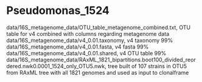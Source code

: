 # Pseudomonas_1524
data/16S_metagenome_data/OTU_table_metagenome_combined.txt, OTU table for v4 combined with columns regarding metagenome data
data/16S_metagenome_data/v4_0.01.taxonomy, v4 taxonomy 99%
data/16S_metagenome_data/v4_0.01.fasta, v4 fasta 99%
data/16S_metagenome_data/v4_0.01.shared, v4 OTU table 99%
data/16S_metagenome_data/RAxML_1821_bipartitions.boot100_divided_reordered.nwk0.0001_1524_only_OTU5.nwk, tree built of 107 strains in OTU5 from RAxML tree with all 1821 genomes and used as input to clonalframe
